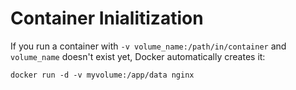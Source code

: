 # Container Inialitization

If you run a container with `-v volume_name:/path/in/container` and `volume_name` doesn't exist yet, Docker automatically creates it:

```commandline
docker run -d -v myvolume:/app/data nginx
```

